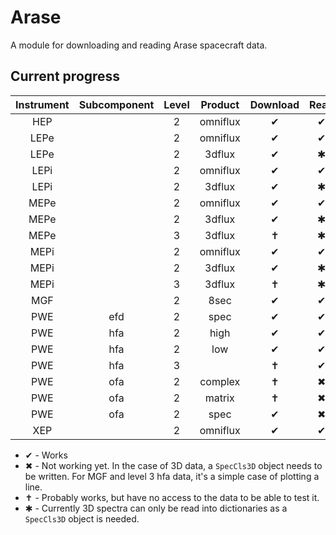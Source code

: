 # Arase
A module for downloading and reading Arase spacecraft data.

## Current progress


| Instrument | Subcomponent | Level    | Product  | Download | Read     | Plot     |
|:----------:|:------------:|:--------:|:--------:|:--------:|:--------:|:--------:|
| HEP        |              | 2        | omniflux | &#10004; | &#10004; | &#10004; |
| LEPe       |              | 2        | omniflux | &#10004; | &#10004; | &#10004; |
| LEPe       |              | 2        | 3dflux   | &#10004; | &#10033; | &#10006; |
| LEPi       |              | 2        | omniflux | &#10004; | &#10004; | &#10004; |
| LEPi       |              | 2        | 3dflux   | &#10004; | &#10033; | &#10006; |
| MEPe       |              | 2        | omniflux | &#10004; | &#10004; | &#10004; |
| MEPe       |              | 2        | 3dflux   | &#10004; | &#10033; | &#10033; |
| MEPe       |              | 3        | 3dflux   | &#10013; | &#10033; | &#10006; |
| MEPi       |              | 2        | omniflux | &#10004; | &#10004; | &#10004; |
| MEPi       |              | 2        | 3dflux   | &#10004; | &#10033; | &#10004; |
| MEPi       |              | 3        | 3dflux   | &#10013; | &#10033; | &#10006; |
| MGF        |              | 2        | 8sec     | &#10004; | &#10004; | &#10006; |
| PWE        | efd          | 2        | spec     | &#10004; | &#10004; | &#10004; |
| PWE        | hfa          | 2        | high     | &#10004; | &#10004; | &#10004; |
| PWE        | hfa          | 2        | low      | &#10004; | &#10004; | &#10004; |
| PWE        | hfa          | 3        |          | &#10013; | &#10004; | &#10006; |
| PWE        | ofa          | 2        | complex  | &#10013; | &#10006; | &#10006; |
| PWE        | ofa          | 2        | matrix   | &#10013; | &#10006; | &#10006; |
| PWE        | ofa          | 2        | spec     | &#10004; | &#10006; | &#10006; |
| XEP        |              | 2        | omniflux | &#10004; | &#10004; | &#10004; |

* &#10004; - Works
* &#10006; - Not working yet. In the case of 3D data, a `SpecCls3D` object needs to be written. For MGF and level 3 hfa data, it's a simple case of plotting a line.
* &#10013; - Probably works, but have no access to the data to be able to test it.
* &#10033; - Currently 3D spectra can only be read into dictionaries as a `SpecCls3D` object is needed.

